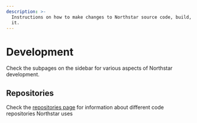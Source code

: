 ```yaml
---
description: >-
  Instructions on how to make changes to Northstar source code, build, and run
  it.
---
```


# Development

Check the subpages on the sidebar for various aspects of Northstar development.

## Repositories

Check the [repositories page](repositories/README.md) for information about different code repositories Northstar uses

